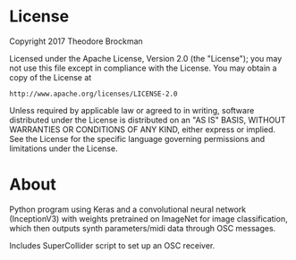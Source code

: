 # License

Copyright 2017 Theodore Brockman

Licensed under the Apache License, Version 2.0 (the "License");
you may not use this file except in compliance with the License.
You may obtain a copy of the License at

    http://www.apache.org/licenses/LICENSE-2.0

Unless required by applicable law or agreed to in writing, software
distributed under the License is distributed on an "AS IS" BASIS,
WITHOUT WARRANTIES OR CONDITIONS OF ANY KIND, either express or implied.
See the License for the specific language governing permissions and
limitations under the License.

# About

Python program using Keras and a convolutional neural network (InceptionV3) with weights pretrained on ImageNet for image classification,
which then outputs synth parameters/midi data through OSC messages.

Includes SuperCollider script to set up an OSC receiver.
